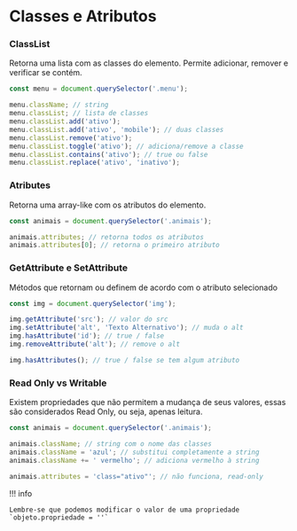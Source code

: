 # Classes e Atributos

### ClassList

Retorna uma lista com as classes do elemento. Permite adicionar, remover e verificar se contém.

```js
const menu = document.querySelector('.menu');

menu.className; // string
menu.classList; // lista de classes
menu.classList.add('ativo');
menu.classList.add('ativo', 'mobile'); // duas classes
menu.classList.remove('ativo');
menu.classList.toggle('ativo'); // adiciona/remove a classe
menu.classList.contains('ativo'); // true ou false
menu.classList.replace('ativo', 'inativo');
```

### Atributes
Retorna uma array-like com os atributos do elemento.

```js
const animais = document.querySelector('.animais');

animais.attributes; // retorna todos os atributos
animais.attributes[0]; // retorna o primeiro atributo
```

### GetAttribute e SetAttribute

Métodos que retornam ou definem de acordo com o atributo selecionado

```js
const img = document.querySelector('img');

img.getAttribute('src'); // valor do src
img.setAttribute('alt', 'Texto Alternativo'); // muda o alt
img.hasAttribute('id'); // true / false
img.removeAttribute('alt'); // remove o alt

img.hasAttributes(); // true / false se tem algum atributo
```

### Read Only vs Writable

Existem propriedades que não permitem a mudança de seus valores, essas são considerados Read Only, ou seja, apenas leitura.

```js
const animais = document.querySelector('.animais');

animais.className; // string com o nome das classes
animais.className = 'azul'; // substitui completamente a string
animais.className += ' vermelho'; // adiciona vermelho à string

animais.attributes = 'class="ativo"'; // não funciona, read-only
```

!!! info

    Lembre-se que podemos modificar o valor de uma propriedade `objeto.propriedade = ''`

